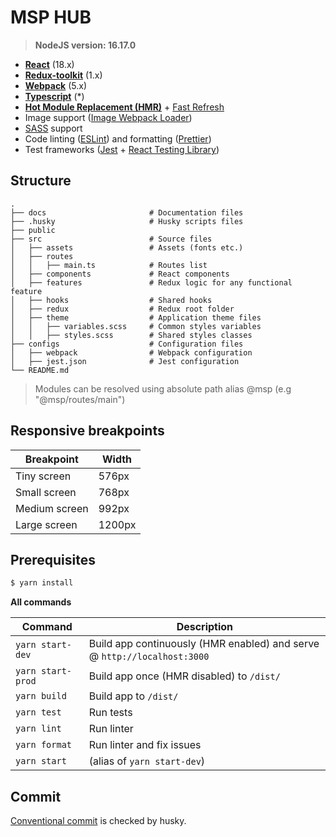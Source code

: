 # MSP HUB
> **NodeJS version: 16.17.0**

* **[React](https://facebook.github.io/react/)** (18.x)
* **[Redux-toolkit](https://redux-toolkit.js.org/)** (1.x)
* **[Webpack](https://webpack.js.org/)** (5.x)
* **[Typescript](https://www.typescriptlang.org/)** (*)
* **[Hot Module Replacement (HMR)](https://webpack.js.org/concepts/hot-module-replacement/)** + [Fast Refresh](https://github.com/pmmmwh/react-refresh-webpack-plugin)
* Image support ([Image Webpack Loader](https://github.com/tcoopman/image-webpack-loader))
* [SASS](http://sass-lang.com/) support
* Code linting ([ESLint](https://github.com/eslint/eslint)) and formatting ([Prettier](https://github.com/prettier/prettier))
* Test frameworks ([Jest](https://facebook.github.io/jest/) + [React Testing Library](https://testing-library.com/docs/react-testing-library/intro))

## Structure

	.
	├── docs                       # Documentation files
	├── .husky                     # Husky scripts files
	├── public                     
	├── src                        # Source files
	│   ├── assets                 # Assets (fonts etc.)
	│   ├── routes                 
	│   │   ├── main.ts            # Routes list
	│   ├── components             # React components
	│   ├── features               # Redux logic for any functional feature
	│   ├── hooks                  # Shared hooks
	│   ├── redux                  # Redux root folder
	│   ├── theme                  # Application theme files
	│   │   ├── variables.scss     # Common styles variables
	│   │   ├── styles.scss        # Shared styles classes
	├── configs                    # Configuration files
	│   ├── webpack                # Webpack configuration
	│   ├── jest.json              # Jest configuration
	└── README.md
> Modules can be resolved using absolute path alias @msp (e.g "@msp/routes/main")
	
## Responsive breakpoints

Breakpoint | Width
--- | ---
Tiny screen | 576px
Small screen | 768px
Medium screen | 992px
Large screen | 1200px

## Prerequisites

```bash
$ yarn install
```
**All commands**

Command | Description
--- | ---
`yarn start-dev` | Build app continuously (HMR enabled) and serve @ `http://localhost:3000`
`yarn start-prod` | Build app once (HMR disabled) to `/dist/`
`yarn build` | Build app to `/dist/`
`yarn test` | Run tests
`yarn lint` | Run linter
`yarn format` | Run linter and fix issues
`yarn start` | (alias of `yarn start-dev`)


## Commit

[Conventional commit](https://www.conventionalcommits.org/en/v1.0.0/) is checked by husky.
